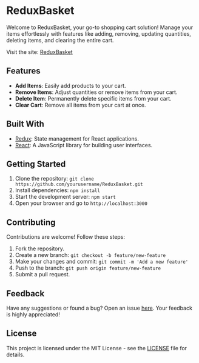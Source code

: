 # ReduxBasket

Welcome to ReduxBasket, your go-to shopping cart solution! Manage your items effortlessly with features like adding, removing, updating quantities, deleting items, and clearing the entire cart.

Visit the site: [ReduxBasket](https://reduxbasket.netlify.app/)

## Features

- **Add Items**: Easily add products to your cart.
- **Remove Items**: Adjust quantities or remove items from your cart.
- **Delete Item**: Permanently delete specific items from your cart.
- **Clear Cart**: Remove all items from your cart at once.

## Built With

- [Redux](https://redux.js.org/): State management for React applications.
- [React](https://reactjs.org/): A JavaScript library for building user interfaces.

## Getting Started

1. Clone the repository: `git clone https://github.com/yourusername/ReduxBasket.git`
2. Install dependencies: `npm install`
3. Start the development server: `npm start`
4. Open your browser and go to `http://localhost:3000`

## Contributing

Contributions are welcome! Follow these steps:

1. Fork the repository.
2. Create a new branch: `git checkout -b feature/new-feature`
3. Make your changes and commit: `git commit -m 'Add a new feature'`
4. Push to the branch: `git push origin feature/new-feature`
5. Submit a pull request.

## Feedback

Have any suggestions or found a bug? Open an issue [here](https://github.com/yourusername/ReduxBasket/issues). Your feedback is highly appreciated!

## License

This project is licensed under the MIT License - see the [LICENSE](LICENSE) file for details.
